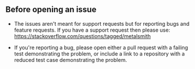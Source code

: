 ## Before opening an issue

* The issues aren't meant for support requests but for reporting bugs and feature requests. If you
have a support request then please use: https://stackoverflow.com/questions/tagged/metalsmith

* If you're reporting a bug, please open either a pull request with a failing test demonstrating the
problem, or include a link to a repository with a reduced test case demonstrating the problem.
